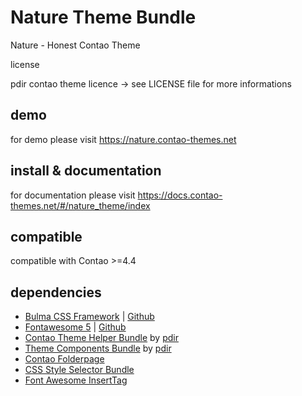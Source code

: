 # Nature Theme Bundle

Nature - Honest Contao Theme

license

pdir contao theme licence -> see LICENSE file for more informations

## demo

for demo please visit https://nature.contao-themes.net

## install & documentation

for documentation please visit https://docs.contao-themes.net/#/nature_theme/index

## compatible
compatible with Contao >=4.4

## dependencies

- [Bulma CSS Framework](https://bulma.io/) | [Github](https://github.com/jgthms/bulma)
- [Fontawesome 5](https://fontawesome.com/) | [Github](https://github.com/FortAwesome/Font-Awesome)
- [Contao Theme Helper Bundle](https://github.com/pdir/contao-theme-helper-bundle) by [pdir](https://pdir.de/ "Webdesign für Dresden")
- [Theme Components Bundle](https://github.com/contao-themes-net/theme-components-bundle) by [pdir](https://pdir.de/ "Webdesign für Dresden")
- [Contao Folderpage](https://github.com/terminal42/contao-folderpage)
- [CSS Style Selector Bundle](https://github.com/Craffft/css-style-selector-bundle)
- [Font Awesome InsertTag](https://github.com/netzmacht/contao-font-awesome-inserttag)

